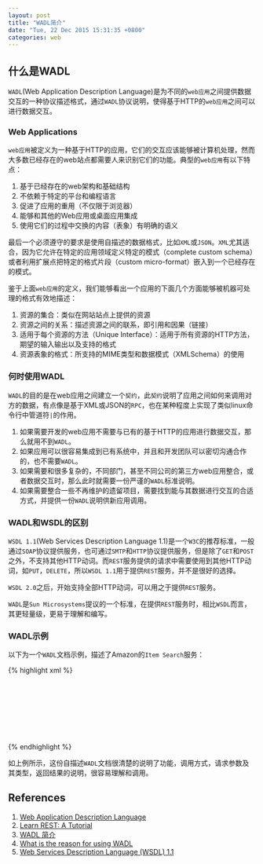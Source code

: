 ```yaml
---
layout: post
title: "WADL简介"
date: "Tue, 22 Dec 2015 15:31:35 +0800"
categories: web
---
```


## 什么是WADL

`WADL`(Web Application Description Language)是为不同的`web应用`之间提供数据交互的一种协议描述格式，通过`WADL`协议说明，使得基于HTTP的`web应用`之间可以进行数据交互。

### Web Applications

`web应用`被定义为一种基于HTTP的应用，它们的交互应该能够被计算机处理，然而大多数已经存在的web站点都需要人来识别它们的功能。典型的`web应用`有以下特点：

1. 基于已经存在的web架构和基础结构
1. 不依赖于特定的平台和编程语言
1. 促进了应用的重用（不仅限于浏览器）
1. 能够和其他的Web应用或桌面应用集成
1. 使用它们的过程中交换的内容（表象）有明确的语义

最后一个必须遵守的要求是使用自描述的数据格式，比如`XML`或`JSON`。`XML`尤其适合，因为它允许在特定的应用领域定义特定的模式（complete custom schema）或者利用扩展点把特定的格式片段（custom micro-format）嵌入到一个已经存在的模式。

鉴于上面`web应用`的定义，我们能够看出一个应用的下面几个方面能够被机器可处理的格式有效地描述：

1. 资源的集合：类似在网站站点上提供的资源
1. 资源之间的关系：描述资源之间的联系，即引用和因果（链接）
1. 适用于每个资源的方法（Unique Interface）：适用于所有资源的HTTP方法，期望的输入输出以及支持的格式
1. 资源表象的格式：所支持的MIME类型和数据模式（XMLSchema）的使用

### 何时使用WADL

`WADL`的目的是在web应用之间建立一个`契约`，此`契约`说明了应用之间如何来调用对方的数据，有点像是基于XML或JSON的`RPC`，也在某种程度上实现了类似linux命令行中管道符`|`的作用。

1. 如果需要开发的web应用不需要与已有的基于HTTP的应用进行数据交互，那么就用不到`WADL`。
2. 如果应用可以很容易集成到已有系统中，并且和开发团队可以密切沟通合作的，也不需要`WADL`。
3. 如果需要和很多复杂的，不同部门，甚至不同公司的第三方web应用整合，或者数据交互时，那么此时就需要一份严谨的`WADL`标准说明。
4. 如果需要整合一些不再维护的遗留项目，需要找到能与其数据进行交互的合适方式，并提供一份`WADL`说明供新应用调用。

### WADL和WSDL的区别

`WSDL 1.1`(Web Services Description Language 1.1)是一个`W3C`的推荐标准，一般通过`SOAP`协议提供服务，也可通过`SMTP`和`HTTP`协议提供服务，但是除了`GET`和`POST`之外，不支持其他HTTP动词。而`REST`服务提供的请求中需要使用到其他HTTP动词，如`PUT`，`DELETE`，所以`WSDL 1.1`用于提供`REST`服务，并不是很好的选择。

`WSDL 2.0`之后，开始支持全部HTTP动词，可以用之于提供`REST`服务。

`WADL`是`Sun Microsystems`提议的一个标准，在提供`REST`服务时，相比`WSDL`而言，其更轻量级，更易于理解和编写。

### WADL示例

以下为一个`WADL`文档示例，描述了Amazon的`Item Search`服务：

{% highlight xml %}
<application xmlns="http://wadl.dev.java.net/2009/02"
   xmlns:aws="http://webservices.amazon.com/AWSECommerceService/2005-07-26"
   xmlns:xsd="http://www.w3.org/2001/XMLSchema"
   xmlns:xsi="http://www.w3.org/2001/XMLSchema-instance"
   xsi:schemaLocation="http://wadl.dev.java.net/2009/02 wadl.xsd">

   <grammars>
     <include href="AWSECommerceService.xsd"/>
   </grammars>

   <resources base="http://webservices.amazon.com/onca/">
     <resource path="xml">
       <method href="#ItemSearch"/>
     </resource>
   </resources>

   <method name="GET" id="ItemSearch">
     <request>
       <param name="Service" style="query" fixed="AWSECommerceService"/>
       <param name="Version" style="query" fixed="2005-07-26"/>
       <param name="Operation" style="query" fixed="ItemSearch"/>
       <param name="SubscriptionId" style="query" type="xsd:string" required="true"/>
       <param name="SearchIndex" style="query" type="aws:SearchIndexType" required="true">
          <option value="Books"/>
          <option value="DVD"/>
          <option value="Music"/>
       </param>
       <param name="Keywords" style="query" type="aws:KeywordList" required="true"/>
       <param name="ResponseGroup" style="query" type="aws:ResponseGroupType" repeating="true">
          <option value="Small"/>
          <option value="Medium"/>
          <option value="Large"/>
          <option value="Images"/>
       </param>
     </request>
     <response>
       <representation mediaType="text/xml" element="aws:ItemSearchResponse"/>
     </response>
   </method>
 </application>
{% endhighlight %}

如上例所示，这份自描述`WADL`文档很清楚的说明了功能，调用方式，请求参数及其类型，返回结果的说明，很容易理解和调用。

References
-----

1. [Web Application Description Language](http://www.w3.org/Submission/wadl/)
2. [Learn REST: A Tutorial](http://rest.elkstein.org/2008/02/documenting-rest-services-wsdl-and-wadl.html)
3. [WADL 简介](http://blog.chinaunix.net/uid-9789791-id-1997442.html)
4. [What is the reason for using WADL](http://stackoverflow.com/questions/1312087/what-is-the-reason-for-using-wadl)
5. [Web Services Description Language (WSDL) 1.1](http://www.w3.org/TR/wsdl)
